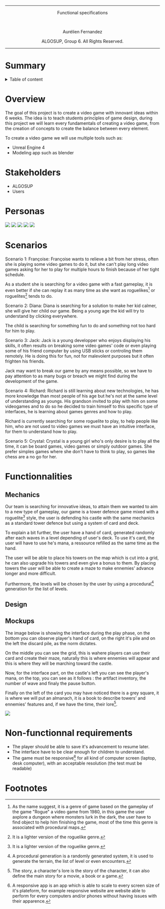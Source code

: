 <hr>
<p align="center"> Functional specifications </p>
<br>
<p align="center"> Aurélien Fernandez</p>
<p align="center"> ALGOSUP, Group 6. All Rights Reserved.</p>
<hr>

# Summary

<details>

<summary>Table of content</summary>

- [Summary](#summary)
- [Overview](#overview)
- [Stakeholders](#stakeholders)
- [Personas](#personas)
- [Scenarios](#scenarios)
- [Functionnalities](#functionnalities)
  - [Mechanics](#mechanics)
  - [Design](#design)
  - [Mockups](#mockups)
- [Non-functionnal requirements](#non-functionnal-requirements)
- [Footnotes](#footnotes)

</details>

# Overview

The goal of this project is to create a video game with innovant ideas within 6 weeks.
The idea is to teach students principles of game design, during this project we will learn every fundamentals of creating a video game, from the creation of concepts to create the balance between every element.

To create a video game we will use multiple tools such as:

- Unreal Engine 4
- Modeling app such as blender
  
# Stakeholders

- ALGOSUP
- Users
  
# Personas

<img src="Images/Francoise.png">
<img src="Images/Diana.png">
<img src="Images/Jack.png">
<img src="Images/Richard.png">
<img src="Images/Crystal.png">

# Scenarios

Scenario 1: Françoise:
Françoise wants to relieve a bit from her stress, often she is playing some video games to do it, but she can't play long video games asking for her to play for multiple hours to finish because of her tight schedule.

As a student she is searching for a video game with a fast gameplay, it is even better if she can replay it as many time as she want as roguelikes[^roguelike] or roguelites[^roguelite] tends to do.

Scenario 2: Diana:
Diana is searching for a solution to make her kid calmer, she will give her child our game. Being a young age the kid will try to understand by clicking everywhere.

The child is searching for something fun to do and something not too hard for him to play.

Scenario 3: Jack:
Jack is a young developper who enjoys displaying his skills, it often results on breaking some video games' code or even playing some of his friend computer by using USB sticks or controling them remotely. He is doing this for fun, not for malevolent purposes but it often frighten his friends.

Jack may want to break our game by any means possible, so we have to pay attention to as many bugs or breach we might find during the development of the game.

Scenario 4: Richard:
Richard is still learning about new technologies, he has more knowledge than most people of his age but he's not at the same level of understanding as youngs. His grandson invited to play with him on some videogames and to do so he decided to train himself to this specific type of interfaces, he is learning about games genres and how to play.

Richard is currently searching for some roguelite to play, to help people like him, who are not used to video games we must have an intuitive interface, for them to understand how to play.

Scenario 5: Crystal:
Crystal is a young girl who's only desire is to play all the time, it can be board games, video games or simply outdoor games. She prefer simples games where she don't have to think  to play, so games like chess are a no go for her.

# Functionnalities

## Mechanics

Our team is searching for innovative ideas, to attain them we wanted to aim to a new type of gameplay, our game is a tower defence game mixed with a roguelite[^roguelite] style, the user is defending his castle with the same mechanics as a standard tower defence but using a system of card and deck.

To explain a bit further, the user have a hand of card, generated randomly after each waves in a level depending of user's deck. To use it's card, the user will have to use he's mana, a ressource refilled as the same time as the hand.

The user will be able to place his towers on the map which is cut into a grid, he can also upgrade his towers and even give a bonus to them. By placing towers the user will be able to create a maze to make ennemies' advance longer and more difficult.

Furthermore, the levels will be chosen by the user by using a procedural[^procedural] generation for the list of levels.
## Design

## Mockups

The image below is showing the interface during the play phase, on the bottom you can observe player's hand of card, on the right it's pile and on the left the discard pile, as the norm dictates.

On the middle you can see the grid, this is wahere players can use their card and create their maze, naturally this is where ennemies will appear and this is where they will be marching toward the castle.

Now, for the interface part, on the castle's left you can see the player's mana, on the top, you can see as it follows : the artifact inventory, the number of wave and finaly the pause button.

Finally on the left of the card you may have noticed there is a grey square, it is where we will put an almanach, it is a book to describe towers' and ennemies' features and, if we have the time, their lore[^lore].


<img src="images/Mockup.png">

<!-- ### Menu

### Playable stages

### "resting" stages -->

# Non-functionnal requirements

- The player should be able to save it's advancement to resume later.
- The interface have to be clear enough for children to understand.
- The game must be responsive[^responsive] for all kind of computer screen (laptop, desk computer), with an acceptable resolution (the test must be readable)

# Footnotes
[^lore]: The story, a character's lore is the story of the character, it can also define the main story for a movie, a book or a game.
[^roguelite]: It is a lighter version of the roguelike genre.
[^roguelike]: As the name suggest, it is a genre of game based on the gameplay of the game "Rogue" a video game from 1980, in this game the user axplore a dungeon where monsters lurk in the dark, the user have to find object to help him finishing the game, most of the time this genre is associated with procedural maps.
[^procedural]: A procedural generation is a randomly generated system, it is used to generate the terrain, the list of level or even encounters.
[^responsive]: A responsive app is an app which is able to scale to every screen size of it's plateform, for example responsive website are website able to perform for every computers and/or phones without having issues with their apparence.
